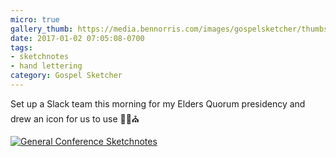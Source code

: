 ```yaml
---
micro: true
gallery_thumb: https://media.bennorris.com/images/gospelsketcher/thumbs/temple-sketch.jpg
date: 2017-01-02 07:05:08-0700
tags:
- sketchnotes
- hand lettering
category: Gospel Sketcher
---
```


Set up a Slack team this morning for my Elders Quorum presidency and drew an icon for us to use ✍🏼⛪️

[![General Conference Sketchnotes](https://media.bennorris.com/images/gospelsketcher/general/temple-sketch.jpg)](https://media.bennorris.com/images/gospelsketcher/general/temple-sketch.jpg)
